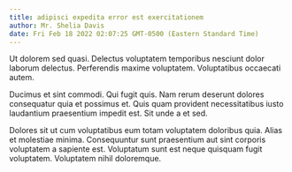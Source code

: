 ```yaml
---
title: adipisci expedita error est exercitationem
author: Mr. Shelia Davis
date: Fri Feb 18 2022 02:07:25 GMT-0500 (Eastern Standard Time)
---
```

Ut dolorem sed quasi. Delectus voluptatem temporibus nesciunt dolor laborum delectus. Perferendis maxime voluptatem. Voluptatibus occaecati autem.

 Ducimus et sint commodi. Qui fugit quis. Nam rerum deserunt dolores consequatur quia et possimus et. Quis quam provident necessitatibus iusto laudantium praesentium impedit est. Sit unde a et sed.

 Dolores sit ut cum voluptatibus eum totam voluptatem doloribus quia. Alias et molestiae minima. Consequuntur sunt praesentium aut sint corporis voluptatem a sapiente est. Voluptatum sunt est neque quisquam fugit voluptatem. Voluptatem nihil doloremque.